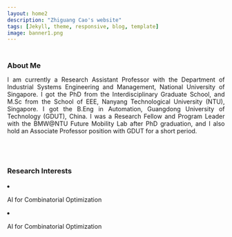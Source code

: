 ```yaml
---
layout: home2
description: "Zhiguang Cao's website"
tags: [Jekyll, theme, responsive, blog, template]
image: banner1.png
---
```

<h3 style="margin-bottom:0px;padding-top:20px;">About Me</h3>

<p align="justify">I am currently a Research Assistant Professor with the Department of Industrial Systems Engineering and Management, National University of Singapore.  I got the PhD from the Interdisciplinary Graduate School,  and M.Sc from the School of EEE, Nanyang Technological University (NTU), Singapore. I got the B.Eng in Automation, Guangdong University of Technology (GDUT), China. I was a Research Fellow and Program Leader with the BMW@NTU Future Mobility Lab after PhD graduation, and I also hold an Associate Professor position with GDUT for a short period.</p>

<br />


<h3 style="margin-bottom:0px;padding-top:20px;">Research Interests</h3>
<br>
<li>	    
<p>
AI for Combinatorial Optimization
</p>	    
</li>

<li>	    
<p>
AI for Combinatorial Optimization
</p>	    
</li>

